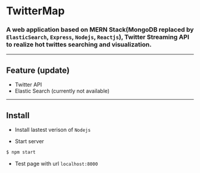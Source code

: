 # TwitterMap
### A web application based on MERN Stack(MongoDB replaced by `ElasticSearch`, `Express`, `Nodejs`, `Reactjs`), Twitter Streaming API to realize hot twittes searching and visualization.

---

## Feature (update)

- Twitter API
- Elastic Search (currently not available)

---

## Install

- Install lastest verison of `Nodejs`

- Start server
```bash
$ npm start
```
- Test page with url `localhost:8000`
